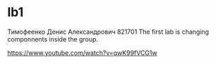 # lb1
Тимофеенко Денис Александрович 821701
The first lab is changing componnents inside the group.

https://www.youtube.com/watch?v=qwK99fVCG1w
